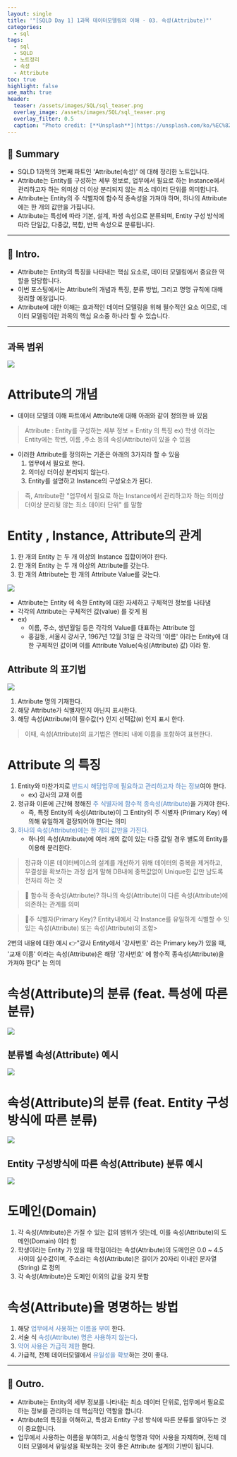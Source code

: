 ```yaml
---
layout: single
title: '"[SQLD Day 1] 1과목 데이터모델링의 이해 - 03. 속성(Attribute)"'
categories:
  - sql
tags:
  - sql
  - SQLD
  - 노트정리
  - 속성
  - Attribute
toc: true
highlight: false
use_math: true
header:
  teaser: /assets/images/SQL/sql_teaser.png
  overlay_image: /assets/images/SQL/sql_teaser.png
  overlay_filter: 0.5
  caption: "Photo credit: [**Unsplash**](https://unsplash.com/ko/%EC%82%AC%EC%A7%84/XJXWbfSo2f0)"
---
```

## 🚦 Summary
- SQLD 1과목의 3번째 파트인 'Attribute(속성)' 에 대해 정리한 노트입니다.
- Attribute는 Entity를 구성하는 세부 정보로, 업무에서 필요로 하는 Instance에서 관리하고자 하는 의미상 더 이상 분리되지 않는 최소 데이터 단위를 의미합니다.
- Attribute는 Entity의 주 식별자에 함수적 종속성을 가져야 하며, 하나의 Attribute에는 한 개의 값만을 가집니다.
- Attribute는 특성에 따라 기본, 설계, 파생 속성으로 분류되며, Entity 구성 방식에 따라 단일값, 다중값, 복합, 반복 속성으로 분류됩니다.

---

## 📌 Intro.
- Attribute는 Entity의 특징을 나타내는 핵심 요소로, 데이터 모델링에서 중요한 역할을 담당합니다.
- 이번 포스팅에서는 Attribute의 개념과 특징, 분류 방법, 그리고 명명 규칙에 대해 정리할 예정입니다.
- Attribute에 대한 이해는 효과적인 데이터 모델링을 위해 필수적인 요소 이므로, 데이터 모델링이란 과목의 핵심 요소중 하나라 할 수 있습니다.

---
## 과목 범위
![](https://i.imgur.com/sAOM6ba.png)




# Attribute의 개념
- 데이터 모델의 이해 파트에서 Attribute에 대해 아래와 같이 정의한 바 있음

> Attribute : Entity를 구성하는 세부 정보 = Entity 의 특징
> ex) 학생 이라는 Entity에는 학번, 이름 ,주소 등의 속성(Attribute)이 있을 수 있음


- 이러한 Attribute를 정의하는 기준은 아래의 3가지라 할 수 있음
	1. 업무에서 필요로 한다.
	2. 의미상 더이상 분리되지 않는다.
	3. Entity를 설명하고 Instance의 구성요소가 된다.


> 즉, Attribute란 "업무에서 필요로 하는 Instance에서 관리하고자 하는 의미상 더이상 분리됮 않는 최소 데이터 단위" 를 말함


# Entity , Instance, Attribute의 관계
1. 한 개의 Entity 는 두 개 이상의 Instance 집합이어야 한다.
2. 한 개의 Entity 는 두 개 이상의 Attribute를 갖는다.
3. 한 개의 Attribute는 한 개의 Attribute Value를 갖는다.

![](https://i.imgur.com/VDl2FDI.png)

- Attribute는 Entity 에 속한 Entity에 대한 자세하고 구체적인 정보를 나타냄
- 각각의 Attribute는 구체적인 값(value) 를 갖게 됨
- ex) 
	- 이름, 주소, 생년월일 등은 각각의 Value를 대표하는 Attribute 임
	- 홍길동, 서울시 강서구, 1967년 12월 31일 은 각각의 '이름' 이라는 Entity에 대한 구체적인 값이며 이를 Attribute Value(속성(Attribute) 값) 이라 함.

## Attribute 의 표기법
![](https://i.imgur.com/W6MLmzJ.png)

1. Attribute  명의 기재한다.
2. 해당 Attribute가 식별자인지 아닌지 표시한다.
3. 해당 속성(Attribute)이 필수값(`*`) 인지 선택값(`0`) 인지 표시 한다.

> 이때, 속성(Attribute)의 표기법은 엔티티 내에 이름을 포함하여 표현한다.


# Attribute 의 특징
1. Entity와 마찬가지로 <font color="#4f81bd">반드시 해당업무에 필요하고 관리하고자 하는 정보</font>여야 한다.
   - ex) 강사의 교재 이름
2. 정규화 이론에 근간해 정해진 <font color="#4f81bd">주 식별자에 함수적 종속성(Attribute)</font>을 가져야 한다.
   - 즉, 특정 Entity의 속성(Attribute)이 그 Entity의 주 식별자 (Primary Key) 에 의해 유일하게 결정되어야 한다는 의미
3. <font color="#4f81bd">하나의 속성(Attribute)에는 한 개의 값만을 가진다. </font>
   - 하나의 속성(Attribute)에 여러 개의 값이 있는 다중 값일 경우 별도의 Entity를 이용해 분리한다.

> 정규화 이론 
> 데이터베이스의 설계를 개선하기 위해 데이터의 중복을 제거하고, 무결성을 확보하는 과정
> 쉽게 말해 DB내에 중복값없이 Unique한 값만 남도록 전처리 하는 것

> 🤔 함수적 종속성(Attribute)?
> 하나의 속성(Attribute)이 다른 속성(Attribute)에 의존하는 관계를 의미

>  🤔주 식별자(Primary Key)?
>  Entity내에서 각 Instance를 유일하게 식별할 수 잇있는 속성(Attribute) 또는 속성(Attribute)의 조합>  

2번의 내용에 대한 예시
 👉"강사 Entity에서 '강사번호' 라는 Primary key가 있을 때, '교재 이름' 이라는 속성(Attribute)은 해당 '강사번호' 에 함수적 종속성(Attribute)을 가져야 한다" 는 의미

# 속성(Attribute)의 분류 (feat. 특성에 따른 분류)
![](https://i.imgur.com/DrrlCqd.png)

## 분류별 속성(Attribute) 예시
![](https://i.imgur.com/HC7tduQ.png)

# 속성(Attribute)의 분류 (feat. Entity 구성방식에 따른 분류)
![](https://i.imgur.com/KKd4843.png)

## Entity 구성방식에 따른 속성(Attribute) 분류 예시
![](https://i.imgur.com/wXP2EfW.png)

# 도메인(Domain)
1. 각 속성(Attribute)은 가질 수 있는 값의 범위가 잇는데, 이를 속성(Attribute)의 도메인(Domain) 이라 함
2. 학생이라는 Entity 가 있을 때 학점이라는 속성(Attribute)의 도메인은 0.0 ~ 4.5 사이의 실수값이며, 주소라는 속성(Attribute)은 길이가 20자리 이내인 문자열(String) 로 정의
3. 각 속성(Attribute)은 도메인 이외의 값을 갖지 못함

# 속성(Attribute)을 명명하는 방법
1. 해당 <font color="#4f81bd">업무에서 사용하는 이름을 부여</font> 한다.
2. 서술 식 <font color="#4f81bd">속성(Attribute) 명은 사용하지 않는다</font>. 
3. <font color="#4f81bd">약어 사용은 가급적 제한</font> 한다.
4. 가급적, 전체 데이터모델에서 <font color="#4f81bd">유일성을 확보</font>하는 것이 좋다.


---

## 🎈 Outro.
- Attribute는 Entity의 세부 정보를 나타내는 최소 데이터 단위로, 업무에서 필요로 하는 정보를 관리하는 데 핵심적인 역할을 합니다.
- Attribute의 특징을 이해하고, 특성과 Entity 구성 방식에 따른 분류를 알아두는 것이 중요합니다.
- 업무에서 사용하는 이름을 부여하고, 서술식 명명과 약어 사용을 자제하며, 전체 데이터 모델에서 유일성을 확보하는 것이 좋은 Attribute 설계의 기반이 됩니다.

